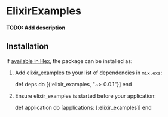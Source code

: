# ElixirExamples

**TODO: Add description**

## Installation

If [available in Hex](https://hex.pm/docs/publish), the package can be installed as:

  1. Add elixir_examples to your list of dependencies in `mix.exs`:

        def deps do
          [{:elixir_examples, "~> 0.0.1"}]
        end

  2. Ensure elixir_examples is started before your application:

        def application do
          [applications: [:elixir_examples]]
        end

